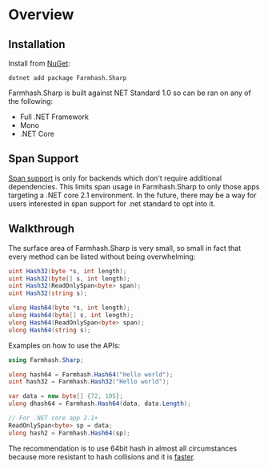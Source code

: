 # Overview

## Installation

Install from [NuGet](https://www.nuget.org/packages/Farmhash.Sharp/):

```
dotnet add package Farmhash.Sharp
```

Farmhash.Sharp is built against NET Standard 1.0 so can be ran on any of the following:

- Full .NET Framework
- Mono
- .NET Core

## Span Support

[Span support](https://msdn.microsoft.com/en-us/magazine/mt814808.aspx) is only for backends which don't require additional dependencies. This limits span usage in Farmhash.Sharp to only those apps targeting a .NET core 2.1 environment. In the future, there may be a way for users interested in span support for .net standard to opt into it.

## Walkthrough

The surface area of Farmhash.Sharp is very small, so small in fact that every method can be listed without being overwhelming:

```csharp
uint Hash32(byte *s, int length);
uint Hash32(byte[] s, int length);
uint Hash32(ReadOnlySpan<byte> span);
uint Hash32(string s);

ulong Hash64(byte *s, int length);
ulong Hash64(byte[] s, int length);
ulong Hash64(ReadOnlySpan<byte> span);
ulong Hash64(string s);
```

Examples on how to use the APIs:

```csharp
using Farmhash.Sharp;

ulong hash64 = Farmhash.Hash64("Hello world");
uint hash32 = Farmhash.Hash32("Hello world");

var data = new byte[] {72, 105};
ulong dhash64 = Farmhash.Hash64(data, data.Length);

// For .NET core app 2.1+
ReadOnlySpan<byte> sp = data;
ulong hash2 = Farmhash.Hash64(sp);
```

The recommendation is to use 64bit hash in almost all circumstances because more resistant to hash collisions and it is [faster](benchmarks.md).